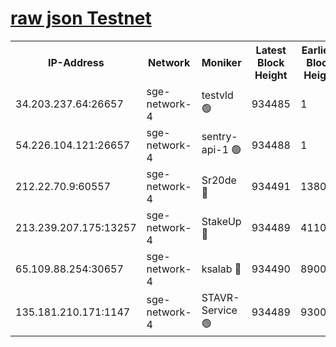 
[raw json Testnet](https://rpc-check.sget.stavr.tech/sget/rpc-sget-result.json)
=


<table><tr><th>IP-Address</th><th>Network</th><th>Moniker</th><th>Latest Block Height</th><th>Earliest Block Height</th><th>Catching Up</th><th>Tx Index</th><th>Voting Power</th><th>Scan Time</th></tr><tr><td>34.203.237.64:26657</td><td>sge-network-4</td><td>testvld 🟢</td><td>934485</td><td>1</td><td>False</td><td>on</td><td>0</td><td>2024-01-03T07:53:10.217960907UTC</td></tr><tr><td>54.226.104.121:26657</td><td>sge-network-4</td><td>sentry-api-1 🟢</td><td>934488</td><td>1</td><td>False</td><td>on</td><td>0</td><td>2024-01-03T07:53:25.209918172UTC</td></tr><tr><td>212.22.70.9:60557</td><td>sge-network-4</td><td>Sr20de 🔴</td><td>934491</td><td>138001</td><td>False</td><td>on</td><td>99</td><td>2024-01-03T07:53:40.975760359UTC</td></tr><tr><td>213.239.207.175:13257</td><td>sge-network-4</td><td>StakeUp 🔴</td><td>934489</td><td>411001</td><td>False</td><td>off</td><td>100</td><td>2024-01-03T07:53:33.666910167UTC</td></tr><tr><td>65.109.88.254:30657</td><td>sge-network-4</td><td>ksalab 🔴</td><td>934490</td><td>890001</td><td>False</td><td>off</td><td>238</td><td>2024-01-03T07:53:38.472615540UTC</td></tr><tr><td>135.181.210.171:1147</td><td>sge-network-4</td><td>STAVR-Service 🟢</td><td>934489</td><td>930001</td><td>False</td><td>on</td><td>0</td><td>2024-01-03T07:53:34.060419313UTC</td></tr></table>
